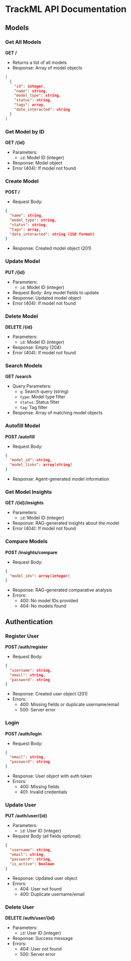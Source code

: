# TrackML API Documentation

## Models

### Get All Models

**GET /**

- Returns a list of all models
- Response: Array of model objects

```json
[
  {
    "id": integer,
    "name": string,
    "model_type": string,
    "status": string,
    "tags": array,
    "date_interacted": string
  }
]
```

### Get Model by ID

**GET /{id}**

- Parameters:
  - `id`: Model ID (integer)
- Response: Model object
- Error (404): If model not found

### Create Model

**POST /**

- Request Body:

```json
{
  "name": string,
  "model_type": string,
  "status": string,
  "tags": array,
  "date_interacted": string (ISO format)
}
```

- Response: Created model object (201)

### Update Model

**PUT /{id}**

- Parameters:
  - `id`: Model ID (integer)
- Request Body: Any model fields to update
- Response: Updated model object
- Error (404): If model not found

### Delete Model

**DELETE /{id}**

- Parameters:
  - `id`: Model ID (integer)
- Response: Empty (204)
- Error (404): If model not found

### Search Models

**GET /search**

- Query Parameters:
  - `q`: Search query (string)
  - `type`: Model type filter
  - `status`: Status filter
  - `tag`: Tag filter
- Response: Array of matching model objects

### Autofill Model

**POST /autofill**

- Request Body:

```json
{
  "model_id": string,
  "model_links": array[string]
}
```

- Response: Agent-generated model information

### Get Model Insights

**GET /{id}/insights**

- Parameters:
  - `id`: Model ID (integer)
- Response: RAG-generated insights about the model
- Error (404): If model not found

### Compare Models

**POST /insights/compare**

- Request Body:

```json
{
  "model_ids": array[integer]
}
```

- Response: RAG-generated comparative analysis
- Errors:
  - 400: No model IDs provided
  - 404: No models found

## Authentication

### Register User

**POST /auth/register**

- Request Body:

```json
{
  "username": string,
  "email": string,
  "password": string
}
```

- Response: Created user object (201)
- Errors:
  - 400: Missing fields or duplicate username/email
  - 500: Server error

### Login

**POST /auth/login**

- Request Body:

```json
{
  "email": string,
  "password": string
}
```

- Response: User object with auth token
- Errors:
  - 400: Missing fields
  - 401: Invalid credentials

### Update User

**PUT /auth/user/{id}**

- Parameters:
  - `id`: User ID (integer)
- Request Body (all fields optional):

```json
{
  "username": string,
  "email": string,
  "password": string,
  "is_active": boolean
}
```

- Response: Updated user object
- Errors:
  - 404: User not found
  - 400: Duplicate username/email

### Delete User

**DELETE /auth/user/{id}**

- Parameters:
  - `id`: User ID (integer)
- Response: Success message
- Errors:
  - 404: User not found
  - 500: Server error
